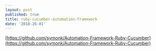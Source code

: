```yaml
---
layout: post
published: true
title: ruby-cucumber-automation-framework
date: '2018-26-01'
---
```

[https://github.com/symonk/Automation-Framework-Ruby-Cucumber](https://github.com/symonk/Automation-Framework-Ruby-Cucumber)
